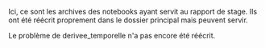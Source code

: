 Ici, ce sont les archives des notebooks ayant servit au rapport de stage. Ils ont été réécrit proprement dans le dossier principal mais peuvent servir.

Le problème de derivee_temporelle n'a pas encore été réécrit.
